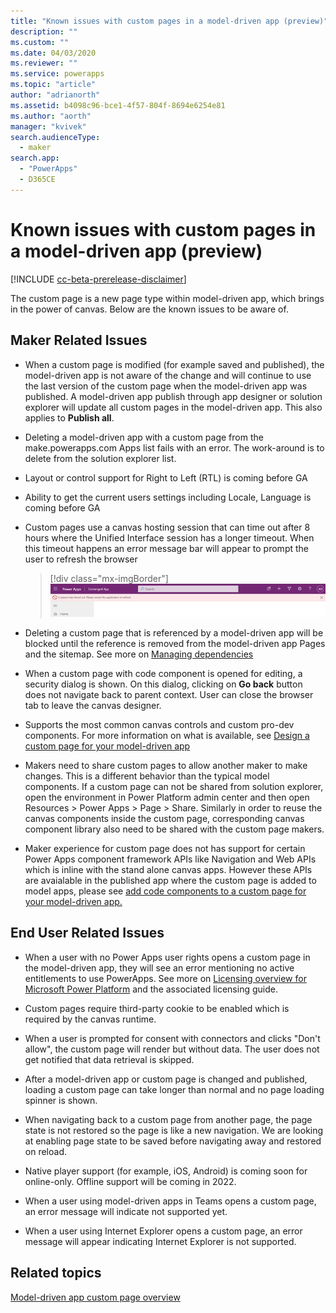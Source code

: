 ```yaml
---
title: "Known issues with custom pages in a model-driven app (preview)"
description: "" 
ms.custom: ""
ms.date: 04/03/2020
ms.reviewer: ""
ms.service: powerapps
ms.topic: "article"
author: "adrianorth"
ms.assetid: b4098c96-bce1-4f57-804f-8694e6254e81
ms.author: "aorth"
manager: "kvivek"
search.audienceType: 
  - maker
search.app: 
  - "PowerApps"
  - D365CE
---
```

# Known issues with custom pages in a model-driven app (preview)

[!INCLUDE [cc-beta-prerelease-disclaimer](../../includes/cc-beta-prerelease-disclaimer.md)]

The custom page is a new page type within model-driven app, which brings in the power of canvas.  Below are the known issues to be aware of.

## Maker Related Issues

* When a custom page is modified (for example saved and published), the model-driven app is not aware of the change and will continue to use the last version of the custom page when the model-driven app was published.  A model-driven app publish through app designer or solution explorer will update all custom pages in the model-driven app. This also applies to **Publish all**.

* Deleting a model-driven app with a custom page from the make.powerapps.com Apps list fails with an error.  The work-around is to delete from the solution explorer list.

* Layout or control support for Right to Left (RTL) is coming before GA

* Ability to get the current users settings including Locale, Language is coming before GA

* Custom pages use a canvas hosting session that can time out after 8 hours where the Unified Interface session has a longer timeout.  When this timeout happens an error message bar will appear to prompt the user to refresh the browser

  > [!div class="mx-imgBorder"]
  > ![Custom page session timeout app message bar error](media/model-app-page-overview/page-session-timeout-app-message-error.png "Custom page session timeout app message bar error")

* Deleting a custom page that is referenced by a model-driven app will be blocked until the reference is removed from the model-driven app Pages and the sitemap. See more on [Managing dependencies](/power-platform/alm/removing-dependencies)

* When a custom page with code component is opened for editing, a security dialog is shown.  On this dialog, clicking on **Go back** button does not navigate back to parent context.  User can close the browser tab to leave the canvas designer.  

* Supports the most common canvas controls and custom pro-dev components. For more information on what is available, see [Design a custom page for your model-driven app](design-page-for-model-app.md)

* Makers need to share custom pages to allow another maker to make changes.  This is a different behavior than the typical model components.  If a custom page can not be shared from solution explorer, open the environment in Power Platform admin center and then open Resources > Power Apps > Page > Share. Similarly in order to reuse the canvas components inside the custom page, corresponding canvas component library also need to be shared with the custom page makers. 

* Maker experience for custom page does not has support for certain Power Apps component framework APIs like Navigation and Web APIs which is inline with the stand alone canvas apps. However these APIs are avaialable in the published app where the custom page is added to model apps, please see [add code components to a custom page for your model-driven app.](/powerapps/maker/model-driven-apps/page-code-components) 


## End User Related Issues

* When a user with no Power Apps user rights opens a custom page in the model-driven app, they will see an error mentioning no active entitlements to use PowerApps.  See more on [Licensing overview for Microsoft Power Platform](/power-platform/admin/pricing-billing-skus) and the associated licensing guide. 

* Custom pages require third-party cookie to be enabled which is required by the canvas runtime.

* When a user is prompted for consent with connectors and clicks "Don't allow", the custom page will render but without data.  The user does not get notified that data retrieval is skipped.

* After a model-driven app or custom page is changed and published, loading a custom page can take longer than normal and no page loading spinner is shown.

* When navigating back to a custom page from another page, the page state is not restored so the page is like a new navigation.  We are looking at enabling page state to be saved before navigating away and restored on reload.

* Native player support (for example, iOS, Android) is coming soon for online-only. Offline support will be coming in 2022.

* When a user using model-driven apps in Teams opens a custom page, an error message will indicate not supported yet.

* When a user using Internet Explorer opens a custom page, an error message will appear indicating Internet Explorer is not supported.

## Related topics

[Model-driven app custom page overview](model-app-page-overview.md)
